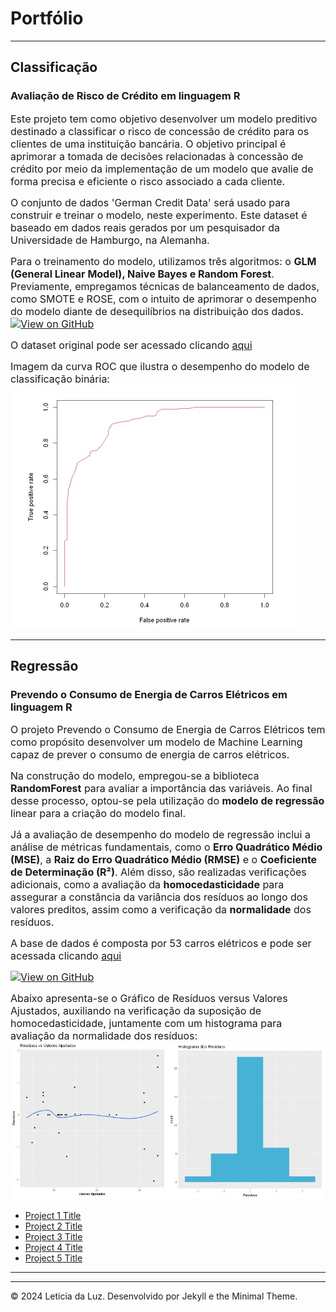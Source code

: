 # Portfólio

---

## Classificação

### Avaliação de Risco de Crédito em linguagem R
<span style="font-size: 16px;">Este projeto tem como objetivo desenvolver um modelo preditivo destinado a classificar o risco de concessão de crédito para os clientes de uma instituição bancária. O objetivo principal é aprimorar a tomada de decisões relacionadas à concessão de crédito por meio da implementação de um modelo que avalie de forma precisa e eficiente o risco associado a cada cliente. 

<span style="font-size: 16px;">O conjunto de dados 'German Credit Data' será usado para construir e treinar o modelo, neste experimento. Este dataset é baseado em dados reais gerados por um pesquisador da Universidade de Hamburgo, na Alemanha.  

<span style="font-size: 16px;">Para o treinamento do modelo, utilizamos três algoritmos: o **GLM (General Linear Model), Naive Bayes e Random Forest**. Previamente, empregamos técnicas de balanceamento de dados, como SMOTE e ROSE, com o intuito de aprimorar o desempenho do modelo diante de desequilíbrios na distribuição dos dados.  
<span style="font-size: 16px;">[![View on GitHub](https://img.shields.io/badge/GitHub-View_on_GitHub-blue?logo=GitHub)](https://github.com/leticiadluz/mini_projetos_ML_R/blob/main/Classificacao_avaliacao_risco_credito_R.ipynb)

<span style="font-size: 16px;">O dataset original pode ser acessado clicando [aqui](https://archive.ics.uci.edu/dataset/144/statlog+german+credit+data) 

<span style="font-size: 16px;">Imagem da curva ROC que ilustra o desempenho do modelo de classificação binária:
<img src="fotos_modelos/curva_roc.jpg"/>

---

## Regressão

### Prevendo o Consumo de Energia de Carros Elétricos em linguagem R

<span style="font-size: 16px;"> O projeto Prevendo o Consumo de Energia de Carros Elétricos tem como propósito desenvolver um modelo de Machine Learning capaz de prever o consumo de energia de carros elétricos. 

<span style="font-size: 16px;">Na construção do modelo, empregou-se a biblioteca **RandomForest** para avaliar a importância das variáveis. Ao final desse processo, optou-se pela utilização do **modelo de regressão** linear para a criação do modelo final. 

<span style="font-size: 16px;">Já a avaliação de desempenho do modelo de regressão inclui a análise de métricas fundamentais, como o **Erro Quadrático Médio (MSE)**, a **Raiz do Erro Quadrático Médio (RMSE)** e o **Coeficiente de Determinação (R²)**. Além disso, são realizadas verificações adicionais, como a avaliação da **homocedasticidade** para assegurar a constância da variância dos resíduos ao longo dos valores preditos, assim como a verificação da **normalidade** dos resíduos.

<span style="font-size: 16px;">A base de dados  é composta por 53 carros elétricos e pode ser acessada clicando [aqui](https://data.mendeley.com/datasets/tb9yrptydn/2)

<span style="font-size: 16px;">[![View on GitHub](https://img.shields.io/badge/GitHub-View_on_GitHub-blue?logo=GitHub)](https://github.com/leticiadluz/mini_projetos_ML_R/blob/main/Consumo_carros_eletricos_ML.ipynb)

<span style="font-size: 16px;">Abaixo apresenta-se o Gráfico de Resíduos versus Valores Ajustados, auxiliando na verificação da suposição de homocedasticidade, juntamente com um histograma para avaliação da normalidade dos resíduos:
<img src="fotos_modelos/residuos.jpg"/>

- [Project 1 Title](http://example.com/)
- [Project 2 Title](http://example.com/)
- [Project 3 Title](http://example.com/)
- [Project 4 Title](http://example.com/)
- [Project 5 Title](http://example.com/)

---




---
© 2024 Leticia da Luz. Desenvolvido por Jekyll e the Minimal Theme.
